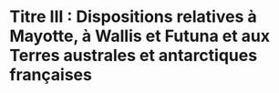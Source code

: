 # Titre III : Dispositions relatives à Mayotte, à Wallis et Futuna et aux Terres australes et antarctiques françaises 

